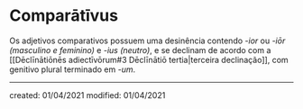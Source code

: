 # Comparātīvus
Os adjetivos comparativos possuem uma desinência contendo *-ior* ou *-iōr (masculino e feminino)* e *-ius (neutro)*, e se declinam de acordo com a [[Dēclīnātiōnēs adiectīvōrum#3 Dēclīnātiō tertia|terceira declinação]], com genitivo plural terminado em *-um*.

---

created: 01/04/2021
modified: 01/04/2021
